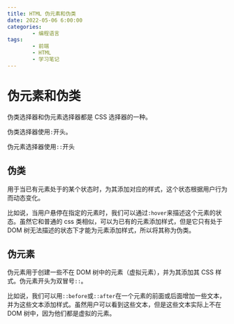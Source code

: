 ```yaml
---
title: HTML 伪元素和伪类
date: 2022-05-06 6:00:00
categories:
        - 编程语言
tags:
        - 前端
        - HTML
        - 学习笔记
---
```


# 伪元素和伪类

伪类选择器和伪元素选择器都是 CSS 选择器的一种。

伪类选择器使用`:`开头。

伪元素选择器使用`::`开头

## 伪类

用于当已有元素处于的某个状态时，为其添加对应的样式，这个状态根据用户行为而动态变化。

比如说，当用户悬停在指定的元素时，我们可以通过`:hover`来描述这个元素的状态。虽然它和普通的 css 类相似，可以为已有的元素添加样式，但是它只有处于 DOM 树无法描述的状态下才能为元素添加样式，所以将其称为伪类。

## 伪元素

伪元素用于创建一些不在 DOM 树中的元素（虚拟元素），并为其添加其 CSS 样式。伪元素开头为双冒号`::`。

比如说，我们可以用`::before`或`::after`在一个元素的前面或后面增加一些文本，并为这些文本添加样式。虽然用户可以看到这些文本，但是这些文本实际上不在 DOM 树中，因为他们都是虚拟的元素。

##
